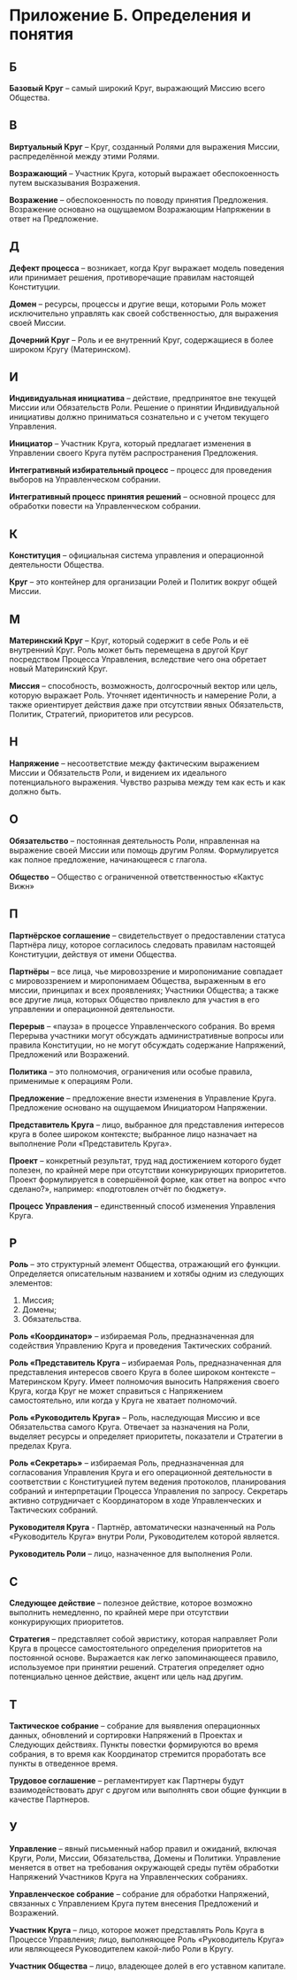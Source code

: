 # Приложение Б. Определения и понятия

## Б

**Базовый Круг** – самый широкий Круг, выражающий Миссию всего Общества.


## В

**Виртуальный Круг** – Круг, созданный Ролями для выражения Миссии, распределённой между этими Ролями.

**Возражающий** – Участник Круга, который выражает обеспокоенность путем высказывания Возражения.

**Возражение** – обеспокоенность по поводу принятия Предложения. Возражение основано на ощущаемом Возражающим Напряжении в ответ на Предложение.


## Д

**Дефект процесса** – возникает, когда Круг выражает модель поведения или принимает решения, противоречащие правилам настоящей Конституции.

**Домен** – ресурсы, процессы и другие вещи, которыми Роль может исключительно управлять как своей собственностью, для выражения своей Миссии.

**Дочерний Круг** – Роль и ее внутренний Круг, содержащиеся в более широком Кругу (Материнском).


## И

**Индивидуальная инициатива** – действие, предпринятое вне текущей Миссии или Обязательств Роли. Решение о принятии Индивидуальной инициативы должно приниматься сознательно и с учетом текущего Управления.

**Инициатор** – Участник Круга, который предлагает изменения в Управлении своего Круга путём распространения Предложения.

**Интегративный избирательный процесс** – процесс для проведения выборов на Управленческом собрании.

**Интегративный процесс принятия решений** – основной процесс для обработки повести на Управленческом собрании.


## К

**Конституция** – официальная система управления и операционной деятельности Общества.

**Круг** – это контейнер для организации Ролей и Политик вокруг общей Миссии.


## М

**Материнский Круг** – Круг, который содержит в себе Роль и её внутренний Круг. Роль может быть перемещена в другой Круг посредством Процесса Управления, вследствие чего она обретает новый Материнский Круг.

**Миссия** – способность, возможность, долгосрочный вектор или цель, которую выражает Роль. Уточняет идентичность и намерение Роли, а также ориентирует действия даже при отсутствии явных Обязательств, Политик, Стратегий, приоритетов или ресурсов.


## Н

**Напряжение** – несоответствие между фактическим выражением Миссии и Обязательств Роли, и видением их идеального потенциального выражения. Чувство разрыва между тем как есть и как должно быть.


## О

**Обязательство** – постоянная деятельность Роли, нправленная на выражение своей Миссии или помощь другим Ролям. Формулируется как полное предложение, начинающееся с глагола.

**Общество** – Общество с ограниченной ответственностью «Кактус Вижн»


## П

**Партнёрское соглашение** – свидетельствует о предоставлении статуса Партнёра лицу, которое согласилось следовать правилам настоящей Конституции, действуя от имени Общества.

**Партнёры** – все лица, чье мировоззрение и миропонимание совпадает с мировоззрением и миропонимаем Общества, выраженным в его миссии, принципах и всех проявлениях; Участники Общества; а также все другие лица, которых Общество привлекло для участия в его управлении и операционной деятельности.

**Перерыв** – «пауза» в процессе Управленческого собрания. Во время Перерыва участники могут обсуждать административные вопросы или правила Конституции, но не могут обсуждать содержание Напряжений, Предложений или Возражений.

**Политика** – это полномочия, ограничения или особые правила, применимые к операциям Роли.

**Предложение** – предложение внести изменения в Управление Круга. Предложение основано на ощущаемом Инициатором Напряжении.

**Представитель Круга** – лицо, выбранное для представления интересов круга в более широком контексте; выбранное лицо назначает на выполнение Роли «Представитель Круга».

**Проект** – конкретный результат, труд над достижением которого будет полезен, по крайней мере при отсутствии конкурирующих приоритетов. Проект формулируется в совершённой форме, как ответ на вопрос «что сделано?», например: «подготовлен отчёт по бюджету».

**Процесс Управления** – единственный способ изменения Управления Круга.


## Р

**Роль** – это структурный элемент Общества, отражающий его функции. Определяется описательным названием и хотябы одним из следующих элементов:
  1. Миссия;
  2. Домены;
  3. Обязательства.

**Роль «Координатор»** – избираемая Роль, предназначенная для содействия Управлению Круга и проведения Тактических собраний.

**Роль «Представитель Круга** – избираемая Роль, предназначенная для представления интересов своего Круга в более широком контексте – Материнском Кругу. Имеет полномочия выносить Напряжения своего Круга, когда Круг не может справиться с Напряжением самостоятельно, или когда у Круга не хватает полномочий.

**Роль «Руководитель Круга»** – Роль, наследующая Миссию и все Обязательства самого Круга. Отвечает за назначения на Роли, выделяет ресурсы и определяет приоритеты, показатели и Стратегии в пределах Круга.

**Роль «Секретарь»** – избираемая Роль, предназначенная для согласования Управления Круга и его операционной деятельности в соответствии с Конституцией путем ведения протоколов, планирования собраний и интерпретации Процесса Управления по запросу. Секретарь активно сотрудничает с Координатором в ходе Управленческих и Тактических собраний.

**Руководителя Круга** - Партнёр, автоматически назначенный на Роль «Руководитель Круга» внутри Роли, Руководителем которой является.

**Руководитель Роли** – лицо, назначенное для выполнения Роли.


## С

**Следующее действие** – полезное действие, которое возможно выполнить немедленно, по крайней мере при отсутствии конкурирующих приоритетов.

**Стратегия** – представляет собой эвристику, которая направляет Роли Круга в процессе самостоятельного определения приоритетов на постоянной основе. Выражается как легко запоминающееся правило, используемое при принятии решений. Стратегия определяет одно потенциально ценное действие, акцент или цель над другим.


## Т

**Тактическое собрание** – собрание для выявления операционных данных, обновлений и сортировки Напряжений в Проектах и Следующих действиях. Пункты повестки формируются во время собрания, в то время как Координатор стремится проработать все пункты в отведенное время.

**Трудовое соглашение** – регламентирует как Партнеры будут взаимодействовать друг с другом или выполнять свои общие функции в качестве Партнеров.


## У

**Управление** – явный письменный набор правил и ожиданий, включая Круги, Роли, Миссии, Обязательства, Домены и Политики. Управление меняется в ответ на требования окружающей среды путём обработки Напряжений Участников Круга на Управленческих собраниях.

**Управленческое собрание** – собрание для обработки Напряжений, связанных с Управлением Круга путем внесения Предложений и Возражений.

**Участник Круга** – лицо, которое может представлять Роль Круга в Процессе Управления; лицо, выполняющее Роль «Руководитель Круга» или являющееся Руководителем какой-либо Роли в Кругу.

**Участник Общества** – лицо, владеющее долей в его уставном капитале.
